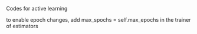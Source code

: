 Codes for active learning

to enable epoch changes, add max_spochs = self.max_epochs in the trainer of estimators
